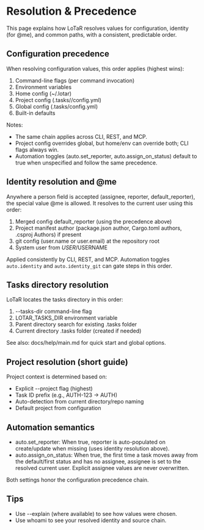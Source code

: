 # Resolution & Precedence

This page explains how LoTaR resolves values for configuration, identity (for @me), and common paths, with a consistent, predictable order.

## Configuration precedence

When resolving configuration values, this order applies (highest wins):
1. Command-line flags (per command invocation)
2. Environment variables
3. Home config (~/.lotar)
4. Project config (.tasks/<PROJECT>/config.yml)
5. Global config (.tasks/config.yml)
6. Built-in defaults

Notes:
- The same chain applies across CLI, REST, and MCP.
- Project config overrides global, but home/env can override both; CLI flags always win.
- Automation toggles (auto.set_reporter, auto.assign_on_status) default to true when unspecified and follow the same precedence.

## Identity resolution and @me

Anywhere a person field is accepted (assignee, reporter, default_reporter), the special value @me is allowed. It resolves to the current user using this order:
1) Merged config default_reporter (using the precedence above)
2) Project manifest author (package.json author, Cargo.toml authors, .csproj Authors) if present
3) git config (user.name or user.email) at the repository root
4) System user from $USER/$USERNAME

Applied consistently by CLI, REST, and MCP. Automation toggles `auto.identity` and `auto.identity_git` can gate steps in this order.

## Tasks directory resolution

LoTaR locates the tasks directory in this order:
1. --tasks-dir <PATH> command-line flag
2. LOTAR_TASKS_DIR environment variable
3. Parent directory search for existing .tasks folder
4. Current directory .tasks folder (created if needed)

See also: docs/help/main.md for quick start and global options.

## Project resolution (short guide)

Project context is determined based on:
- Explicit --project flag (highest)
- Task ID prefix (e.g., AUTH-123 → AUTH)
- Auto-detection from current directory/repo naming
- Default project from configuration

## Automation semantics

- auto.set_reporter: When true, reporter is auto-populated on create/update when missing (uses identity resolution above).
- auto.assign_on_status: When true, the first time a task moves away from the default/first status and has no assignee, assignee is set to the resolved current user. Explicit assignee values are never overwritten.

Both settings honor the configuration precedence chain.

## Tips

- Use --explain (where available) to see how values were chosen.
- Use whoami to see your resolved identity and source chain.
